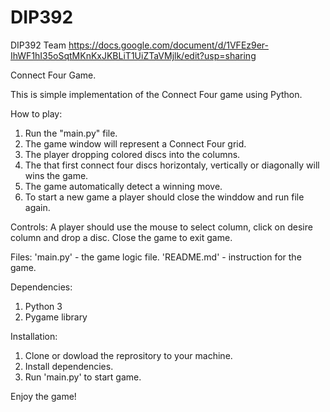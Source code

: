 # DIP392
DIP392 Team
https://docs.google.com/document/d/1VFEz9er-IhWF1hI35oSqtMKnKxJKBLiT1UiZTaVMjlk/edit?usp=sharing

Connect Four Game.

This is simple implementation of the Connect Four game using Python.

How to play:
1. Run the "main.py" file.
2. The game window will represent a Connect Four grid.
3. The player dropping colored discs into the columns.
4. The that first connect four discs horizontaly, vertically or diagonally will wins the game.
5. The game automatically detect a winning move.
6. To start a new game a player should close the winddow and run file again.

Controls:
A player should use the mouse to select column, click on desire column and drop a disc. Close the game to exit game.

Files:
'main.py' - the game logic file.
'README.md' - instruction for the game.

Dependencies:
1. Python 3
2. Pygame library

Installation: 
1. Clone or dowload the reprository to your machine.
2. Install dependencies.
3. Run 'main.py' to start game.

Enjoy the game!
